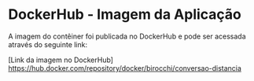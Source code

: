 # DockerHub - Imagem da Aplicação

A imagem do contêiner foi publicada no DockerHub e pode ser acessada através do seguinte link:

[Link da imagem no DockerHub] https://hub.docker.com/repository/docker/birocchi/conversao-distancia
